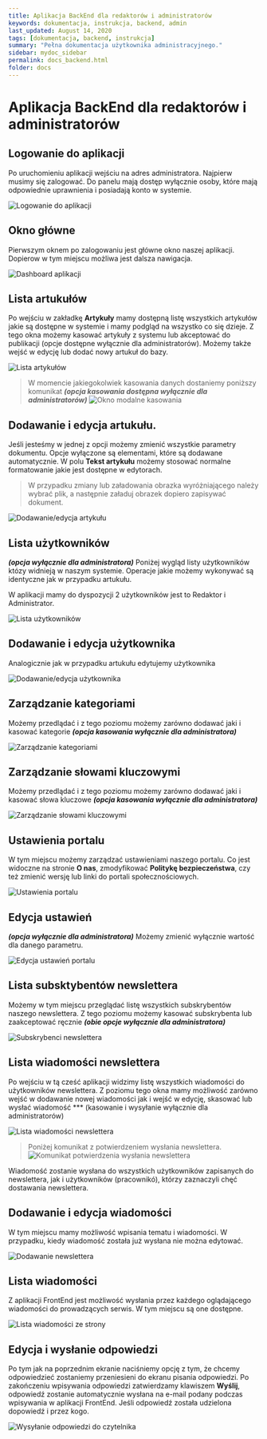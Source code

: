 ```yaml
---
title: Aplikacja BackEnd dla redaktorów i administratorów
keywords: dokumentacja, instrukcja, backend, admin
last_updated: August 14, 2020
tags: [dokumentacja, backend, instrukcja]
summary: "Pełna dokumentacja użytkownika administracyjnego."
sidebar: mydoc_sidebar
permalink: docs_backend.html
folder: docs
---
```


# Aplikacja BackEnd dla redaktorów i administratorów

## Logowanie do aplikacji

Po uruchomieniu aplikacji wejściu na adres administratora. Najpierw musimy się zalogować. Do panelu mają dostęp wyłącznie osoby, które mają odpowiednie uprawnienia i posiadają konto w systemie. 

![Logowanie do aplikacji](/images/docs/docs_admin_01.png)

## Okno główne

Pierwszym oknem po zalogowaniu jest główne okno naszej aplikacji. Dopierow w tym miejscu możliwa jest dalsza nawigacja.

![Dashboard aplikacji](/images/docs/docs_admin_02.png)

## Lista artukułów

Po wejściu w zakładkę **Artykuły** mamy dostępną listę wszystkich artykułów jakie są dostępne w systemie i mamy podgląd na wszystko co się dzieje. Z tego okna możemy kasować artykuły z systemu lub akceptować do publikacji (opcje dostępne wyłącznie dla administratorów). Możemy także wejść w edycję lub dodać nowy artukuł do bazy.

![Lista artykułów](/images/docs/docs_admin_03.png)

> W momencie jakiegokolwiek kasowania danych dostaniemy poniższy komunikat ***(opcja kasowania dostępna wyłącznie dla administratorów)***
> ![Okno modalne kasowania](/images/docs/docs_admin_03a.png)

## Dodawanie i edycja artukułu.

Jeśli jesteśmy w jednej z opcji możemy zmienić wszystkie parametry dokumentu. Opcje wyłączone są elementami, które są dodawane automatycznie. W polu **Tekst artykułu** możemy stosować normalne formatowanie jakie jest dostępne w edytorach.

> W przypadku zmiany lub załadowania obrazka wyróżniającego należy wybrać plik, a następnie załaduj obrazek dopiero zapisywać dokument. 

![Dodawanie/edycja artykułu](/images/docs/docs_admin_04.png)

## Lista użytkowników

***(opcja wyłącznie dla administratora)***
Poniżej wygląd listy użytkowników któzy widnieją w naszym systemie. Operacje jakie możemy wykonywać są identyczne jak w przypadku artukułu. 

W aplikacji mamy do dyspozycji 2 użytkowników jest to Redaktor i Administrator.

![Lista użytkowników](/images/docs/docs_admin_05.png)

## Dodawanie i edycja użytkownika

Analogicznie jak w przypadku artukułu edytujemy użytkownika

![Dodawanie/edycja użytkownika](/images/docs/docs_admin_06.png)

## Zarządzanie kategoriami

Możemy przedlądać i z tego poziomu możemy zarówno dodawać jaki i kasować kategorie ***(opcja kasowania wyłącznie dla administratora)***

![Zarządzanie kategoriami](/images/docs/docs_admin_07.png)

## Zarządzanie słowami kluczowymi

Możemy przedlądać i z tego poziomu możemy zarówno dodawać jaki i kasować słowa kluczowe ***(opcja kasowania wyłącznie dla administratora)***

![Zarządzanie słowami kluczowymi](/images/docs/docs_admin_08.png)

## Ustawienia portalu

W tym miejscu możemy zarządzać ustawieniami naszego portalu. Co jest widoczne na stronie **O nas**, zmodyfikować **Politykę bezpieczeństwa**, czy też zmienić wersję lub linki do portali społecznościowych.

![Ustawienia portalu](/images/docs/docs_admin_09.png)

## Edycja ustawień

***(opcja wyłącznie dla administratora)***
Możemy zmienić wyłącznie wartość dla danego parametru.

![Edycja ustawień portalu](/images/docs/docs_admin_10.png)

## Lista subsktybentów newslettera

Możemy w tym miejscu przeglądać listę wszystkich subskrybentów naszego newslettera. Z tego poziomu możemy kasować subskrybenta lub zaakceptować ręcznie ***(obie opcje wyłącznie dla administratora)***

![Subskrybenci newslettera](/images/docs/docs_admin_11.png)

## Lista wiadomości newslettera

Po wejściu w tą cześć aplikacji widzimy listę wszystkich wiadomości do użytkowników newslettera. Z poziomu tego okna mamy możliwość zarówno wejść w dodawanie nowej wiadomości jak i wejść w edycję, skasować lub wysłać wiadomość *** (kasowanie i wysyłanie wyłącznie dla administratorów)

![Lista wiadomości newslettera](/images/docs/docs_admin_12.png)

> Poniżej komunikat z potwierdzeniem wysłania newslettera.
> ![Komunikat potwierdzenia wysłania newslettera](/images/docs/docs_admin_12a.png)

Wiadomość zostanie wysłana do wszystkich użytkowników zapisanych do newslettera, jak i użytkowników (pracownikó), którzy zaznaczyli chęć dostawania newslettera.

## Dodawanie i edycja wiadomości

W tym miejscu mamy możliwość wpisania tematu i wiadomości. W przypadku, kiedy wiadomość została już wysłana nie można edytować.

![Dodawanie newslettera](/images/docs/docs_admin_13.png)

## Lista wiadomości

Z aplikacji FrontEnd jest możliwość wysłania przez każdego oglądającego wiadomości do prowadzących serwis. W tym miejscu są one dostępne.

![Lista wiadomości ze strony](/images/docs/docs_admin_15.png)

## Edycja i wysłanie odpowiedzi

Po tym jak na poprzednim ekranie naciśniemy opcję z tym, że chcemy odpowiedzieć zostaniemy przeniesieni do ekranu pisania odpowiedzi. Po zakończeniu wpisywania odpowiedzi zatwierdzamy klawiszem **Wyślij**, odpowiedź zostanie automatycznie wysłana na e-mail podany podczas wpisywania w aplikacji FrontEnd. Jeśli odpowiedź została udzielona dopowiedź i przez kogo. 


![Wysyłanie odpowiedzi do czytelnika](/images/docs/docs_admin_16.png)